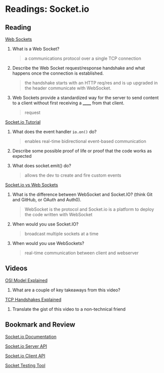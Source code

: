 Readings: Socket.io
===================

Reading
-------

[Web Sockets](https://en.wikipedia.org/wiki/WebSocket)

1. What is a Web Socket?
    > a communications protocol over a single TCP connection
2. Describe the Web Socket request/response handshake and what happens once the connection is established.
    > the handshake starts with an HTTP req/res and is up upgraded in the header communicate with WebSocket.
3. Web Sockets provide a standardized way for the server to send content to a client without first receiving a **\_\_\_\_** from that client.
    > request

[Socket.io Tutorial](https://www.tutorialspoint.com/socket.io/)

1. What does the event handler `io.on()` do?
    > enables real-time bidirectional event-based communication
2. Describe some possible proof of life or proof that the code works as expected
    >
3. What does socket.emit() do?
    > allows the dev to create and fire custom events

[Socket.io vs Web Sockets](https://www.educba.com/websocket-vs-socket-io/)

1. What is the difference between WebSocket and Socket.IO? (think Git and GitHub, or OAuth and Auth0).
    > WebSocket is the protocol and Socket.io is a platform to deploy the code written with WebSocket
2. When would you use Socket.IO?
    > broadcast multiple sockets at a time
3. When would you use WebSockets?
    > real-time communication between client and webserver

Videos
------

[OSI Model Explained](https://www.youtube.com/watch?v=vv4y_uOneC0)

1. What are a couple of key takeaways from this video?

[TCP Handshakes Explained](https://www.youtube.com/watch?v=xMtP5ZB3wSk)

1. Translate the gist of this video to a non-technical friend

Bookmark and Review
-------------------

[Socket.io Documentation](https://socket.io/docs/)

[Socket.io Server API](https://socket.io/docs/server-api)

[Socket.io Client API](https://socket.io/docs/client-api)

[Socket Testing Tool](https://amritb.github.io/socketio-client-tool/)
